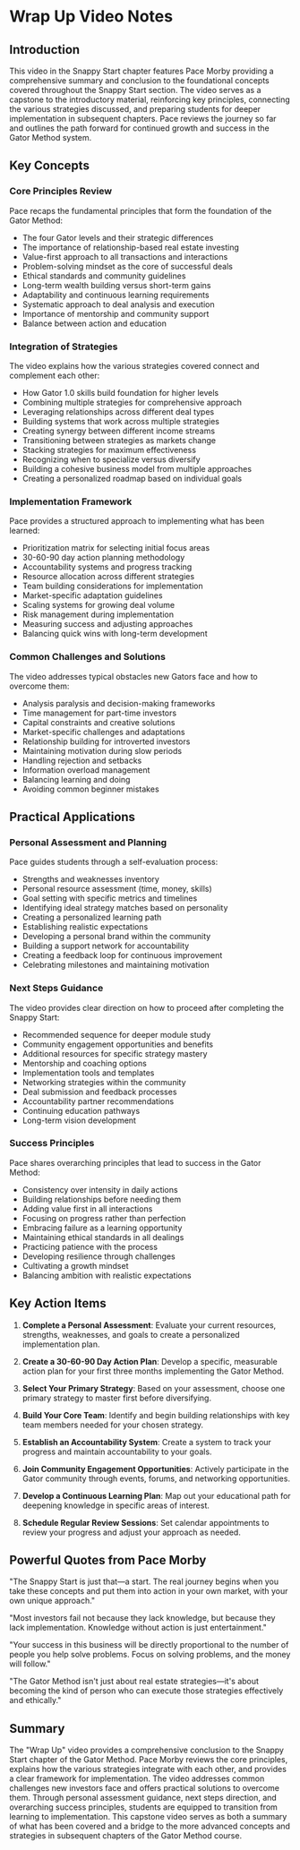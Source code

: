 # Wrap Up Video Notes

## Introduction

This video in the Snappy Start chapter features Pace Morby providing a comprehensive summary and conclusion to the foundational concepts covered throughout the Snappy Start section. The video serves as a capstone to the introductory material, reinforcing key principles, connecting the various strategies discussed, and preparing students for deeper implementation in subsequent chapters. Pace reviews the journey so far and outlines the path forward for continued growth and success in the Gator Method system.

## Key Concepts

### Core Principles Review

Pace recaps the fundamental principles that form the foundation of the Gator Method:

- The four Gator levels and their strategic differences
- The importance of relationship-based real estate investing
- Value-first approach to all transactions and interactions
- Problem-solving mindset as the core of successful deals
- Ethical standards and community guidelines
- Long-term wealth building versus short-term gains
- Adaptability and continuous learning requirements
- Systematic approach to deal analysis and execution
- Importance of mentorship and community support
- Balance between action and education

### Integration of Strategies

The video explains how the various strategies covered connect and complement each other:

- How Gator 1.0 skills build foundation for higher levels
- Combining multiple strategies for comprehensive approach
- Leveraging relationships across different deal types
- Building systems that work across multiple strategies
- Creating synergy between different income streams
- Transitioning between strategies as markets change
- Stacking strategies for maximum effectiveness
- Recognizing when to specialize versus diversify
- Building a cohesive business model from multiple approaches
- Creating a personalized roadmap based on individual goals

### Implementation Framework

Pace provides a structured approach to implementing what has been learned:

- Prioritization matrix for selecting initial focus areas
- 30-60-90 day action planning methodology
- Accountability systems and progress tracking
- Resource allocation across different strategies
- Team building considerations for implementation
- Market-specific adaptation guidelines
- Scaling systems for growing deal volume
- Risk management during implementation
- Measuring success and adjusting approaches
- Balancing quick wins with long-term development

### Common Challenges and Solutions

The video addresses typical obstacles new Gators face and how to overcome them:

- Analysis paralysis and decision-making frameworks
- Time management for part-time investors
- Capital constraints and creative solutions
- Market-specific challenges and adaptations
- Relationship building for introverted investors
- Maintaining motivation during slow periods
- Handling rejection and setbacks
- Information overload management
- Balancing learning and doing
- Avoiding common beginner mistakes

## Practical Applications

### Personal Assessment and Planning

Pace guides students through a self-evaluation process:

- Strengths and weaknesses inventory
- Personal resource assessment (time, money, skills)
- Goal setting with specific metrics and timelines
- Identifying ideal strategy matches based on personality
- Creating a personalized learning path
- Establishing realistic expectations
- Developing a personal brand within the community
- Building a support network for accountability
- Creating a feedback loop for continuous improvement
- Celebrating milestones and maintaining motivation

### Next Steps Guidance

The video provides clear direction on how to proceed after completing the Snappy Start:

- Recommended sequence for deeper module study
- Community engagement opportunities and benefits
- Additional resources for specific strategy mastery
- Mentorship and coaching options
- Implementation tools and templates
- Networking strategies within the community
- Deal submission and feedback processes
- Accountability partner recommendations
- Continuing education pathways
- Long-term vision development

### Success Principles

Pace shares overarching principles that lead to success in the Gator Method:

- Consistency over intensity in daily actions
- Building relationships before needing them
- Adding value first in all interactions
- Focusing on progress rather than perfection
- Embracing failure as a learning opportunity
- Maintaining ethical standards in all dealings
- Practicing patience with the process
- Developing resilience through challenges
- Cultivating a growth mindset
- Balancing ambition with realistic expectations

## Key Action Items

1. **Complete a Personal Assessment**: Evaluate your current resources, strengths, weaknesses, and goals to create a personalized implementation plan.

2. **Create a 30-60-90 Day Action Plan**: Develop a specific, measurable action plan for your first three months implementing the Gator Method.

3. **Select Your Primary Strategy**: Based on your assessment, choose one primary strategy to master first before diversifying.

4. **Build Your Core Team**: Identify and begin building relationships with key team members needed for your chosen strategy.

5. **Establish an Accountability System**: Create a system to track your progress and maintain accountability to your goals.

6. **Join Community Engagement Opportunities**: Actively participate in the Gator community through events, forums, and networking opportunities.

7. **Develop a Continuous Learning Plan**: Map out your educational path for deepening knowledge in specific areas of interest.

8. **Schedule Regular Review Sessions**: Set calendar appointments to review your progress and adjust your approach as needed.

## Powerful Quotes from Pace Morby

"The Snappy Start is just that—a start. The real journey begins when you take these concepts and put them into action in your own market, with your own unique approach."

"Most investors fail not because they lack knowledge, but because they lack implementation. Knowledge without action is just entertainment."

"Your success in this business will be directly proportional to the number of people you help solve problems. Focus on solving problems, and the money will follow."

"The Gator Method isn't just about real estate strategies—it's about becoming the kind of person who can execute those strategies effectively and ethically."

## Summary

The "Wrap Up" video provides a comprehensive conclusion to the Snappy Start chapter of the Gator Method. Pace Morby reviews the core principles, explains how the various strategies integrate with each other, and provides a clear framework for implementation. The video addresses common challenges new investors face and offers practical solutions to overcome them. Through personal assessment guidance, next steps direction, and overarching success principles, students are equipped to transition from learning to implementation. This capstone video serves as both a summary of what has been covered and a bridge to the more advanced concepts and strategies in subsequent chapters of the Gator Method course.
